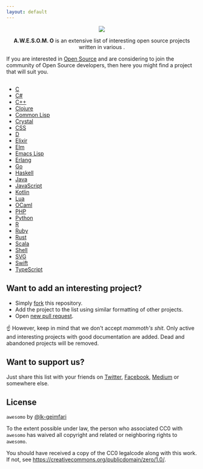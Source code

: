 ```yaml
---
layout: default
---
```


<p align="center"><img src="https://raw.githubusercontent.com/lk-geimfari/awesomeo/master/artwork/a.w.e.s.o.m.e_o.png"></p>

<p align="center">
  <b>A.W.E.S.O.M. O</b> is an extensive list of interesting open source projects written in various .
</p>

If you are interested in [Open Source](https://en.wikipedia.org/wiki/Open-source_software) and are considering to join the community of Open Source developers, then here you might find a project that will suit you.

## 

 - [C](/c)
 - [C#](/chash)
 - [C++](/cplus)
 - [Clojure](/clojure)
 - [Common Lisp](/commonlisp)
 - [Crystal](/crystal)
 - [CSS](/css)
 - [D](/D)
 - [Elixir](/elixir)
 - [Elm](/elm)
 - [Emacs Lisp](/emacslisp)
 - [Erlang](/erlang)
 - [Go](/go)
 - [Haskell](/haskell)
 - [Java](/java)
 - [JavaScript](/javascript)
 - [Kotlin](/kotlin)
 - [Lua](/lua)
 - [OCaml](/ocaml)
 - [PHP](/php)
 - [Python](/python)
 - [R](/r)
 - [Ruby](/ruby)
 - [Rust](/rust)
 - [Scala](/scala)
 - [Shell](/shell)
 - [SVG](/svg)
 - [Swift](/swift)
 - [TypeScript](/typescript)

## Want to add an interesting project?

- Simply [fork](https://github.com/lk-geimfari/awesomo/) this repository.
- Add the project to the list using similar formatting of other projects.
- Open [new pull request](https://github.com/lk-geimfari/awesomo/compare).

:point_up: However, keep in mind that we don't accept *mammoth's shit*. Only active and interesting projects with good documentation are added. Dead and abandoned projects will be removed.

## Want to support us?

Just share this list with your friends on [Twitter](https://twitter.com/), [Facebook](https://www.facebook.com/), [Medium](http://medium.com) or somewhere else.

## License

`awesomo` by [@lk-geimfari](https://github.com/lk-geimfari)

To the extent possible under law, the person who associated CC0 with `awesomo` has waived all copyright and related or neighboring rights to `awesomo`.

You should have received a copy of the CC0 legalcode along with this work. If not, see https://creativecommons.org/publicdomain/zero/1.0/.
